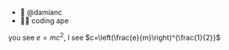 - 👋 @damianc
- 🦧🐒 coding ape

you see $e = mc^2$, I see $c=\left(\frac{e}{m}\right)^{\frac{1}{2}}$


<!---
damianc/damianc is a ✨ special ✨ repository because its `README.md` (this file) appears on your GitHub profile.
You can click the Preview link to take a look at your changes.
--->
